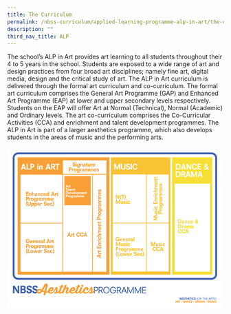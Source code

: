 ```yaml
---
title: The Curriculum
permalink: /nbss-curriculum/applied-learning-programme-alp-in-art/the-curriculum
description: ""
third_nav_title: ALP
---
```

<p>The school&rsquo;s ALP in Art provides art learning to all students throughout their 4 to 5 years in the school. Students are exposed to a wide range of art and design practices from four broad art disciplines; namely fine art, digital media, design and the critical study of art. The ALP in Art curriculum is delivered through the formal art curriculum and co-curriculum. The formal art curriculum comprises the General Art Programme (GAP) and Enhanced Art Programme (EAP) at lower and upper secondary levels respectively. Students on the EAP will offer Art at Normal (Technical), Normal (Academic) and Ordinary levels. The art co-curriculum comprises the Co-Curricular Activities (CCA) and enrichment and talent development programmes. The ALP in Art is part of a larger aesthetics programme, which also develops students in the areas of music and the performing arts.</p>
<img src="/images/cur.jpg">
